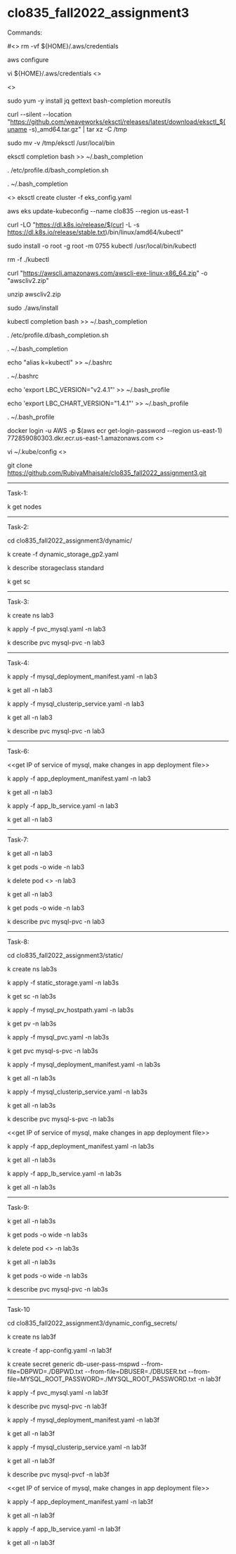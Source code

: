 # clo835_fall2022_assignment3

Commands:

#<<Disable AWS creds in Cloud9>>
rm -vf ${HOME}/.aws/credentials

aws configure

vi ${HOME}/.aws/credentials
<<Add session token>>

<<Do github pushes for docker images>>

sudo yum -y install jq gettext bash-completion moreutils

curl --silent --location "https://github.com/weaveworks/eksctl/releases/latest/download/eksctl_$(uname -s)_amd64.tar.gz" | tar xz -C /tmp

sudo mv -v /tmp/eksctl /usr/local/bin

eksctl completion bash >> ~/.bash_completion

. /etc/profile.d/bash_completion.sh

. ~/.bash_completion

<<Copy EKS config file>>
eksctl create cluster -f eks_config.yaml

aws eks update-kubeconfig --name clo835 --region us-east-1 

curl -LO "https://dl.k8s.io/release/$(curl -L -s https://dl.k8s.io/release/stable.txt)/bin/linux/amd64/kubectl"

sudo install -o root -g root -m 0755 kubectl /usr/local/bin/kubectl

rm -f ./kubectl

curl "https://awscli.amazonaws.com/awscli-exe-linux-x86_64.zip" -o "awscliv2.zip"

unzip awscliv2.zip

sudo ./aws/install

kubectl completion bash >> ~/.bash_completion

. /etc/profile.d/bash_completion.sh

. ~/.bash_completion

echo "alias k=kubectl" >> ~/.bashrc

. ~/.bashrc

echo 'export LBC_VERSION="v2.4.1"' >> ~/.bash_profile

echo 'export LBC_CHART_VERSION="1.4.1"' >> ~/.bash_profile

. ~/.bash_profile

docker login -u AWS -p $(aws ecr get-login-password --region us-east-1) 772859080303.dkr.ecr.us-east-1.amazonaws.com
<<docker pull images>>

vi ~/.kube/config
<<change from v1alpha1 to v1beta1>> 

git clone https://github.com/RubiyaMhaisale/clo835_fall2022_assignment3.git
************************************
Task-1:

k get nodes

************************************
Task-2:

cd clo835_fall2022_assignment3/dynamic/
  
k create -f dynamic_storage_gp2.yaml
  
k describe storageclass standard
  
k get sc

************************************
Task-3:

k create ns lab3
  
k apply -f pvc_mysql.yaml -n lab3
  
k describe pvc mysql-pvc -n lab3

************************************
Task-4: 

k apply -f mysql_deployment_manifest.yaml -n lab3
  
k get all -n lab3
  
k apply -f mysql_clusterip_service.yaml -n lab3
  
k get all -n lab3
  
k describe pvc mysql-pvc -n lab3

************************************
Task-6: 

<<get IP of service of mysql, make changes in app deployment file>>
  
k apply -f app_deployment_manifest.yaml -n lab3
  
k get all -n lab3
  
k apply -f app_lb_service.yaml -n lab3 
  
k get all -n lab3

************************************
Task-7:

k get all -n lab3
  
k get pods -o wide -n lab3
  
k delete pod <<mysql-pod>> -n lab3
  
k get all -n lab3
  
k get pods -o wide -n lab3
  
k describe pvc mysql-pvc -n lab3

************************************
Task-8:

cd clo835_fall2022_assignment3/static/
  
k create ns lab3s
  
k apply -f static_storage.yaml -n lab3s
  
k get sc -n lab3s
  
k apply -f mysql_pv_hostpath.yaml -n lab3s
  
k get pv -n lab3s
  
k apply -f mysql_pvc.yaml -n lab3s
  
k get pvc mysql-s-pvc -n lab3s

k apply -f mysql_deployment_manifest.yaml -n lab3s
  
k get all -n lab3s
  
k apply -f mysql_clusterip_service.yaml -n lab3s
  
k get all -n lab3s
  
k describe pvc mysql-s-pvc -n lab3s

<<get IP of service of mysql, make changes in app deployment file>>
  
k apply -f app_deployment_manifest.yaml -n lab3s
  
k get all -n lab3s
  
k apply -f app_lb_service.yaml -n lab3s 
  
k get all -n lab3s
  
*************************************
Task-9:

k get all -n lab3s
  
k get pods -o wide -n lab3s
  
k delete pod <<mysql-pod>> -n lab3s
  
k get all -n lab3s
  
k get pods -o wide -n lab3s
  
k describe pvc mysql-pvc -n lab3s
  
*************************************
Task-10

cd clo835_fall2022_assignment3/dynamic_config_secrets/
  
k create ns lab3f
  
k create -f app-config.yaml -n lab3f
  
k create secret generic db-user-pass-mspwd --from-file=DBPWD=./DBPWD.txt --from-file=DBUSER=./DBUSER.txt --from-file=MYSQL_ROOT_PASSWORD=./MYSQL_ROOT_PASSWORD.txt -n lab3f

k apply -f pvc_mysql.yaml -n lab3f
  
k describe pvc mysql-pvc -n lab3f
  
k apply -f mysql_deployment_manifest.yaml -n lab3f
  
k get all -n lab3f
  
k apply -f mysql_clusterip_service.yaml -n lab3f
  
k get all -n lab3f
  
k describe pvc mysql-pvcf -n lab3f

<<get IP of service of mysql, make changes in app deployment file>>
  
k apply -f app_deployment_manifest.yaml -n lab3f
  
k get all -n lab3f
  
k apply -f app_lb_service.yaml -n lab3f 
  
k get all -n lab3f
